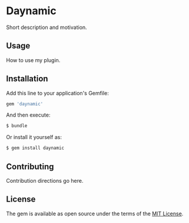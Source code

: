 # Daynamic
Short description and motivation.

## Usage
How to use my plugin.

## Installation
Add this line to your application's Gemfile:

```ruby
gem 'daynamic'
```

And then execute:
```bash
$ bundle
```

Or install it yourself as:
```bash
$ gem install daynamic
```

## Contributing
Contribution directions go here.

## License
The gem is available as open source under the terms of the [MIT License](https://opensource.org/licenses/MIT).

